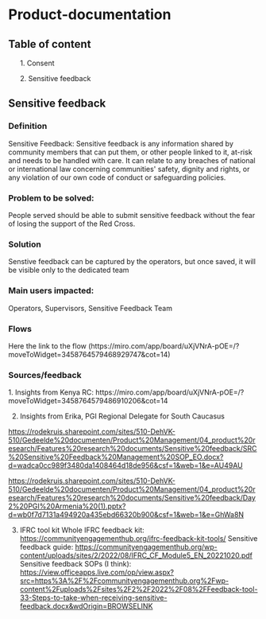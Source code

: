 # Product-documentation
<h2>Table of content</h2>
<ol>1. Consent</ol>
<ol>2. Sensitive feedback</ol>



<h2>Sensitive feedback</h2>
<h3>Definition</h3>
<boyd>Sensitive Feedback: Sensitive feedback is any information shared by community members that can put them, or other people linked to it, at-risk and needs to be handled with care. It can relate to any breaches of national or international law concerning communities' safety, dignity and rights, or any violation of our own code of conduct or safeguarding policies. </boyd>
<h3>Problem to be solved:</h3>
<body>People served should be able to submit sensitive feedback without the fear of losing the support of the Red Cross.</body>
<h3>Solution</h3>
<body>Senstive feedback can be captured by the operators, but once saved, it will be visible only to the dedicated team</body>
<h3>Main users impacted:</h3>
<body>Operators, Supervisors, Sensitive Feedback Team </body>
<h3>Flows</h3>
<body>Here the link to the flow (https://miro.com/app/board/uXjVNrA-pOE=/?moveToWidget=3458764579468929747&cot=14)</body>

<h3>Sources/feedback</h3>
<body>
1. Insights from Kenya RC: https://miro.com/app/board/uXjVNrA-pOE=/?moveToWidget=3458764579486910206&cot=14
  
2. Insights from Erika, PGI Regional Delegate for South Caucasus 

https://rodekruis.sharepoint.com/sites/510-DehVK-510/Gedeelde%20documenten/Product%20Management/04_product%20research/Features%20research%20documents/Sensitive%20feedback/SRC%20Sensitive%20Feedback%20Management%20SOP_EO.docx?d=wadca0cc989f3480da1408464d18de956&csf=1&web=1&e=AU49AU

https://rodekruis.sharepoint.com/sites/510-DehVK-510/Gedeelde%20documenten/Product%20Management/04_product%20research/Features%20research%20documents/Sensitive%20feedback/Day2%20PGI%20Armenia%20(1).pptx?d=wb0f7d7131a494920a435ebd66320b900&csf=1&web=1&e=GhWa8N   
</body>

3. IFRC tool kit
Whole IFRC feedback kit: https://communityengagementhub.org/ifrc-feedback-kit-tools/
Sensitive feedback guide: https://communityengagementhub.org/wp-content/uploads/sites/2/2022/08/IFRC_CF_Module5_EN_20221020.pdf
Sensitive feedback SOPs (I think): https://view.officeapps.live.com/op/view.aspx?src=https%3A%2F%2Fcommunityengagementhub.org%2Fwp-content%2Fuploads%2Fsites%2F2%2F2022%2F08%2FFeedback-tool-33-Steps-to-take-when-receiving-sensitive-feedback.docx&wdOrigin=BROWSELINK
